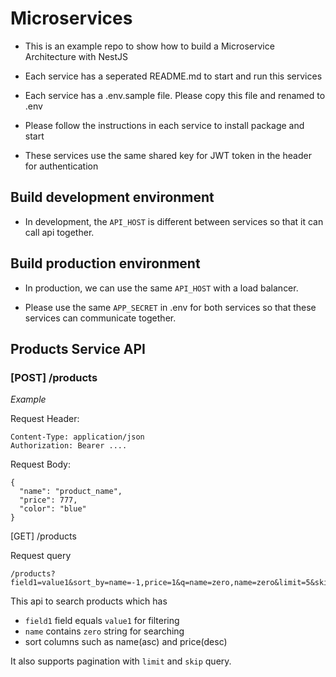 # Microservices

- This is an example repo to show how to build a Microservice Architecture with NestJS

- Each service has a seperated README.md to start and run this services

- Each service has a .env.sample file. Please copy this file and renamed to .env

- Please follow the instructions in each service to install package and start

- These services use the same shared key for JWT token in the header for authentication

## Build development environment

- In development, the `API_HOST` is different between services so that it can call api together.

## Build production environment

- In production, we can use the same `API_HOST` with a load balancer.

- Please use the same `APP_SECRET` in .env for both services so that these services can communicate together.

## Products Service API

### [POST] /products
*Example*

Request Header: 
```
Content-Type: application/json
Authorization: Bearer ....
```

Request Body:
```
{
  "name": "product_name",
  "price": 777,
  "color": "blue"
}
```

[GET] /products

Request query
```
/products?field1=value1&sort_by=name=-1,price=1&q=name=zero,name=zero&limit=5&skip=6
```

This api to search products which has 
- `field1` field equals `value1` for filtering
- `name` contains `zero` string for searching
- sort columns such as name(asc) and price(desc)

It also supports pagination with `limit` and `skip` query.